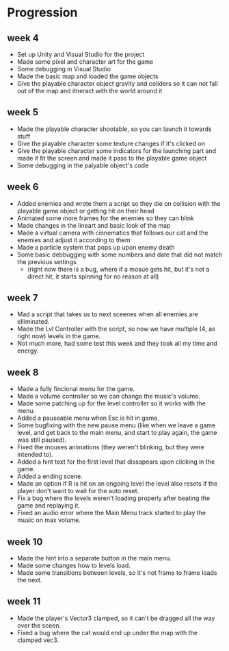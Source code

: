 # Progression
## week 4
* Set up Unity and Visual Studio for the project
* Made some pixel and character art for the game
* Some debugging in Visual Studio
* Made the basic map and loaded the game objects
* Give the playable character object gravity and coliders so it can not fall out of the map and itneract with the world around it
## week 5
* Made the playable character shootable, so you can launch it towards stuff
* Give the playable character some texture changes if it's clicked on
* Give the playable character some indicators for the launching part and made it fit the screen and made it pass to the playable game object
* Some debugging in the palyable object's code
## week 6
* Added enemies and wrote them a script so they die on collision with the playable game object or getting hit on their head
* Animated some more frames for the enemies so they can blink
* Made changes in the lineart and basic look of the map
* Made a virtual camera with cinnematics that follows our cat and the enemies and adjust it according to them
* Made a particle system that pops up upon enemy death
* Some basic debbugging with some numbers and date that did not match the previous settings
    * (right now there is a bug, where if a mosue gets hit, but it's not a direct hit, it starts spinning for no reason at all)
## week 7
* Mad a script that takes us to next sceenes when all enemies are elliminated.
* Made the Lvl Controller with the script, so now we have multiple (4, as right now) levels in the game.
* Not much more, had some test this week and they took all my time and energy.
## week 8
* Made a fully fincional menu for the game.
* Made a volume controller so we can change the music's volume.
* Made some patching up for the level controller so it works with the menu.
* Added a pauseable menu when Esc is hit in game. 
* Some bugfixing with the new pause menu (like when we leave a game level, and get back to the main menu, and start to play again, the game was still paused).
* Fixed the mouses animations (they weren't blinking, but they were intended to).
* Added a hint text for the first level that dissapears upon clicking in the game.
* Added a ending scene.
* Made an option if R is hit on an ongoing level the level also resets if the player don't want to wait for the auto reset.
* Fix a bug where the levels weren't loading properly after beating the game and replaying it.
* Fixed an audio error where the Main Menu track started to play the music on max volume.
## week 10
* Made the hint into a separate button in the main menu.
* Made some changes how to levels load.
* Made some transitions between levels, so it's not frame to frame loads the next.
## week 11
* Made the player's Vector3 clamped, so it can't be dragged all the way over the sceen.
* Fixed a bug where the cat would end up under the map with the clamped vec3.
